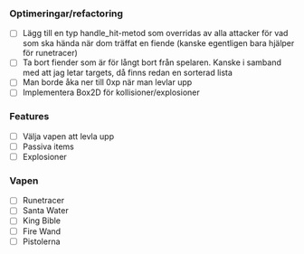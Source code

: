 ### Optimeringar/refactoring
* [ ] Lägg till en typ handle_hit-metod som overridas av alla attacker för vad som ska hända när dom träffat en fiende (kanske egentligen bara hjälper för runetracer)
* [ ] Ta bort fiender som är för långt bort från spelaren. Kanske i samband med att jag letar targets, då finns redan en sorterad lista
* [ ] Man borde åka ner till 0xp när man levlar upp
* [ ] Implementera Box2D för kollisioner/explosioner

### Features
* [ ] Välja vapen att levla upp
* [ ] Passiva items
* [ ] Explosioner

### Vapen
* [ ] Runetracer
* [ ] Santa Water
* [ ] King Bible
* [ ] Fire Wand
* [ ] Pistolerna